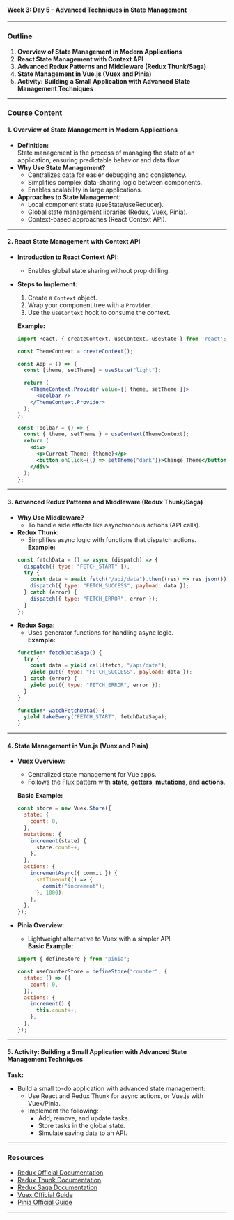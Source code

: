 #### **Week 3: Day 5 – Advanced Techniques in State Management**

---

### **Outline**  
1. **Overview of State Management in Modern Applications**  
2. **React State Management with Context API**  
3. **Advanced Redux Patterns and Middleware (Redux Thunk/Saga)**  
4. **State Management in Vue.js (Vuex and Pinia)**  
5. **Activity: Building a Small Application with Advanced State Management Techniques**  

---

### **Course Content**

#### **1. Overview of State Management in Modern Applications**  
- **Definition:**  
  State management is the process of managing the state of an application, ensuring predictable behavior and data flow.  
- **Why Use State Management?**  
  - Centralizes data for easier debugging and consistency.  
  - Simplifies complex data-sharing logic between components.  
  - Enables scalability in large applications.  
- **Approaches to State Management:**  
  - Local component state (useState/useReducer).  
  - Global state management libraries (Redux, Vuex, Pinia).  
  - Context-based approaches (React Context API).  

---

#### **2. React State Management with Context API**  
- **Introduction to React Context API:**  
  - Enables global state sharing without prop drilling.  
- **Steps to Implement:**  
  1. Create a `Context` object.  
  2. Wrap your component tree with a `Provider`.  
  3. Use the `useContext` hook to consume the context.  

  **Example:**  
  ```jsx
  import React, { createContext, useContext, useState } from 'react';

  const ThemeContext = createContext();

  const App = () => {
    const [theme, setTheme] = useState("light");

    return (
      <ThemeContext.Provider value={{ theme, setTheme }}>
        <Toolbar />
      </ThemeContext.Provider>
    );
  };

  const Toolbar = () => {
    const { theme, setTheme } = useContext(ThemeContext);
    return (
      <div>
        <p>Current Theme: {theme}</p>
        <button onClick={() => setTheme("dark")}>Change Theme</button>
      </div>
    );
  };
  ```

---

#### **3. Advanced Redux Patterns and Middleware (Redux Thunk/Saga)**  
- **Why Use Middleware?**  
  - To handle side effects like asynchronous actions (API calls).  
- **Redux Thunk:**  
  - Simplifies async logic with functions that dispatch actions.  
  **Example:**  
  ```javascript
  const fetchData = () => async (dispatch) => {
    dispatch({ type: "FETCH_START" });
    try {
      const data = await fetch("/api/data").then((res) => res.json());
      dispatch({ type: "FETCH_SUCCESS", payload: data });
    } catch (error) {
      dispatch({ type: "FETCH_ERROR", error });
    }
  };
  ```
- **Redux Saga:**  
  - Uses generator functions for handling async logic.  
  **Example:**  
  ```javascript
  function* fetchDataSaga() {
    try {
      const data = yield call(fetch, "/api/data");
      yield put({ type: "FETCH_SUCCESS", payload: data });
    } catch (error) {
      yield put({ type: "FETCH_ERROR", error });
    }
  }

  function* watchFetchData() {
    yield takeEvery("FETCH_START", fetchDataSaga);
  }
  ```

---

#### **4. State Management in Vue.js (Vuex and Pinia)**  
- **Vuex Overview:**  
  - Centralized state management for Vue apps.  
  - Follows the Flux pattern with **state**, **getters**, **mutations**, and **actions**.  

  **Basic Example:**  
  ```javascript
  const store = new Vuex.Store({
    state: {
      count: 0,
    },
    mutations: {
      increment(state) {
        state.count++;
      },
    },
    actions: {
      incrementAsync({ commit }) {
        setTimeout(() => {
          commit("increment");
        }, 1000);
      },
    },
  });
  ```

- **Pinia Overview:**  
  - Lightweight alternative to Vuex with a simpler API.  
  **Basic Example:**  
  ```javascript
  import { defineStore } from "pinia";

  const useCounterStore = defineStore("counter", {
    state: () => ({
      count: 0,
    }),
    actions: {
      increment() {
        this.count++;
      },
    },
  });
  ```

---

#### **5. Activity: Building a Small Application with Advanced State Management Techniques**  
**Task:**  
- Build a small to-do application with advanced state management:  
  - Use React and Redux Thunk for async actions, or Vue.js with Vuex/Pinia.  
  - Implement the following:  
    - Add, remove, and update tasks.  
    - Store tasks in the global state.  
    - Simulate saving data to an API.  

---

### **Resources**  
- [Redux Official Documentation](https://redux.js.org/)  
- [Redux Thunk Documentation](https://github.com/reduxjs/redux-thunk)  
- [Redux Saga Documentation](https://redux-saga.js.org/)  
- [Vuex Official Guide](https://vuex.vuejs.org/)  
- [Pinia Official Guide](https://pinia.vuejs.org/)  

--- 

